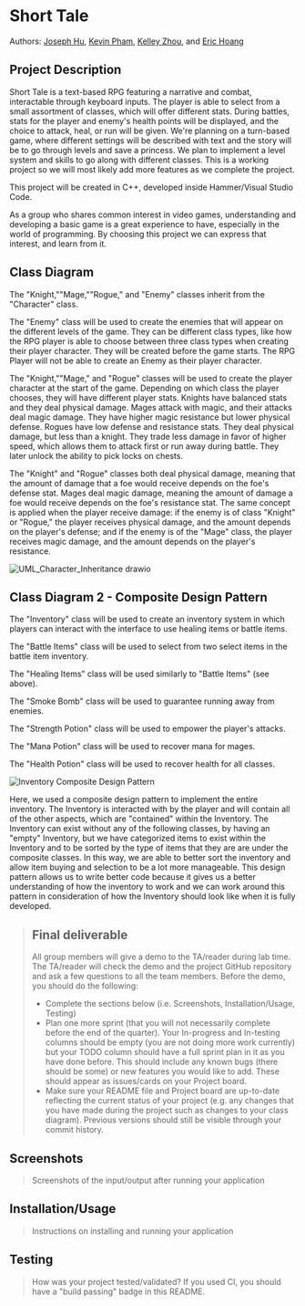 # Short Tale
 
 Authors: [Joseph Hu](https://github.com/DooDooBard), [Kevin Pham](https://github.com/Kuvinn), [Kelley Zhou](https://github.com/kzhou034), and [Eric Hoang](https://github.com/Exeno2395)

## Project Description
 Short Tale is a text-based RPG featuring a narrative and combat, interactable through keyboard inputs. The player is able to select from a small assortment of classes, which will offer different stats. During battles, stats for the player and enemy's health points will be displayed, and the choice to attack, heal, or run will be given. We're planning on a turn-based game, where different settings will be described with text and the story will be to go through levels and save a princess. We plan to implement a level system and skills to go along with different classes. This is a working project so we will most likely add more features as we complete the project.
 
 This project will be created in C++, developed inside Hammer/Visual Studio Code.
 
 As a group who shares common interest in video games, understanding and developing a basic game is a great experience to have, especially in the world of programming. By choosing this project we can express that interest, and learn from it.

## Class Diagram
The "Knight,""Mage,""Rogue," and "Enemy" classes inherit from the "Character" class. 

The "Enemy" class will be used to create the enemies that will appear on the different levels of the game. They can be different class types, like how the RPG player is able to choose between three class types when creating their player character. They will be created before the game starts. The RPG Player will not be able to create an Enemy as their player character. 

The "Knight,""Mage," and "Rogue" classes will be used to create the player character at the start of the game. Depending on which class the player chooses, they will have different player stats. Knights have balanced stats and they deal physical damage. Mages attack with magic, and their attacks deal magic damage. They have higher magic resistance but lower physical defense. Rogues have low defense and resistance stats. They deal physical damage, but less than a knight. They trade less damage in favor of higher speed, which allows them to attack first or run away during battle. They later unlock the ability to pick locks on chests. 

The "Knight" and "Rogue" classes both deal physical damage, meaning that the amount of damage that a foe would receive depends on the foe's defense stat. Mages deal magic damage, meaning the amount of damage a foe would receive depends on the foe's resistance stat. The same concept is applied when the player receive damage: if the enemy is of class "Knight" or "Rogue," the player receives physical damage, and the amount depends on the player's defense; and if the enemy is of the "Mage" class, the player receives magic damage, and the amount depends on the player's resistance. 

![UML_Character_Inheritance drawio](https://user-images.githubusercontent.com/77300057/171067345-26c92d11-c596-48e5-9c3e-54fb437d4c47.png)
 
 ## Class Diagram 2 - Composite Design Pattern

The "Inventory" class will be used to create an inventory system in which players can interact with the interface to use healing items or battle items.

The "Battle Items" class will be used to select from two select items in the battle item inventory.

The "Healing Items" class will be used similarly to "Battle Items" (see above).

The "Smoke Bomb" class will be used to guarantee running away from enemies.

The "Strength Potion" class will be used to empower the player's attacks.

The "Mana Potion" class will be used to recover mana for mages.

The "Health Potion" class will be used to recover health for all classes.

![Inventory Composite Design Pattern](https://user-images.githubusercontent.com/101243368/168520609-b1e09649-916f-4a3d-bf36-da444a89cd7e.png)

Here, we used a composite design pattern to implement the entire inventory. The Inventory is interacted with by the player and will contain all of the other aspects, which are "contained" within the Inventory. The Inventory can exist without any of the following classes, by having an "empty" Inventory, but we have categorized items to exist within the Inventory and to be sorted by the type of items that they are are under the composite classes. In this way, we are able to better sort the inventory and allow item buying and selection to be a lot more manageable. This design pattern allows us to write better code because it gives us a better understanding of how the inventory to work and we can work around this pattern in consideration of how the Inventory should look like when it is fully developed.
 
 > ## Final deliverable
 > All group members will give a demo to the TA/reader during lab time. The TA/reader will check the demo and the project GitHub repository and ask a few questions to all the team members. 
 > Before the demo, you should do the following:
 > * Complete the sections below (i.e. Screenshots, Installation/Usage, Testing)
 > * Plan one more sprint (that you will not necessarily complete before the end of the quarter). Your In-progress and In-testing columns should be empty (you are not doing more work currently) but your TODO column should have a full sprint plan in it as you have done before. This should include any known bugs (there should be some) or new features you would like to add. These should appear as issues/cards on your Project board.
 > * Make sure your README file and Project board are up-to-date reflecting the current status of your project (e.g. any changes that you have made during the project such as changes to your class diagram). Previous versions should still be visible through your commit history. 
 
 ## Screenshots
 > Screenshots of the input/output after running your application
 ## Installation/Usage
 > Instructions on installing and running your application
 ## Testing
 > How was your project tested/validated? If you used CI, you should have a "build passing" badge in this README.
 

